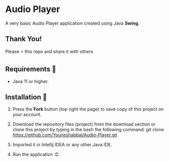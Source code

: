 # Audio Player
A very basic Audio Player application created using Java **Swing**. 

## Thank You!
Please ⭐️ this repo and share it with others

## Requirements 🔧
* Java 11 or higher.

## Installation 🔌
1. Press the **Fork** button (top right the page) to save copy of this project on your account.

2. Download the repository files (project) from the download section or clone this project by typing in the bash the following command:
       git clone https://github.com/Youneshabbal/Audio-Player.git
3. Imported it in Intellij IDEA or any other Java IDE.
4. Run the application :D
